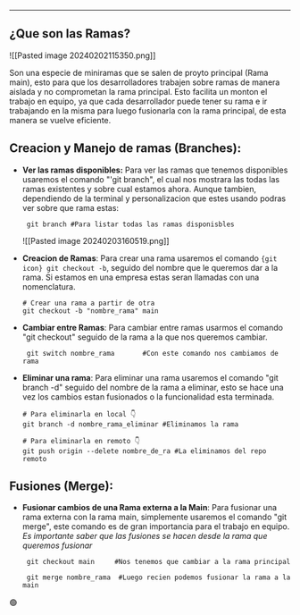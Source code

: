 
---
## ¿Que son las Ramas?

![[Pasted image 20240202115350.png]]

Son una especie de miniramas que se salen de proyto principal (Rama main), esto para que los desarrolladores trabajen sobre ramas de manera aislada y no comprometan la rama principal. Esto facilita un monton el trabajo en equipo, ya que cada desarrollador puede tener su rama e ir trabajando en la misma para luego fusionarla con la rama principal, de esta manera se vuelve eficiente. 

## Creacion y Manejo de ramas (Branches):

- **Ver las ramas disponibles:**
	 Para ver las ramas que tenemos disponibles usaremos el comando "'git branch", el cual nos mostrara las todas las ramas existentes y sobre cual estamos ahora. Aunque tambien, dependiendo de la terminal y personalizacion que estes usando podras ver sobre que rama estas: 
	```git
	 git branch #Para listar todas las ramas disponisbles
	```
	
	 
	![[Pasted image 20240203160519.png]]
	
- **Creacion de Ramas**:
	 Para crear una rama usaremos el comando `{git icon} git checkout -b`, seguido del nombre que le queremos dar a la rama. Si estamos en una empresa estas seran llamadas con una nomenclatura.
	```git 
	# Crear una rama a partir de otra
    git checkout -b "nombre_rama" main
	```

- **Cambiar entre Ramas**:
	 Para cambiar entre ramas usarmos el comando "git checkout" seguido de la rama a la que nos queremos cambiar.
	```git
	 git switch nombre_rama       #Con este comando nos cambiamos de rama
	```

- **Eliminar una rama**: 
	 Para eliminar una rama usaremos el comando "git branch -d" seguido del nombre de la rama a eliminar, esto se hace una vez los cambios estan fusionados o la funcionalidad esta terminada.  
	```git
	# Para eliminarla en local 👇
	git branch -d nombre_rama_eliminar #Eliminamos la rama

	# Para eliminarla en remoto 👇
	git push origin --delete nombre_de_ra #La eliminamos del repo remoto
	```

## Fusiones (Merge):

- **Fusionar cambios de una Rama externa a la Main**:
	 Para fusionar una rama externa con la rama main, simplemente usaremos el comando "git merge", este comando es de gran importancia para el trabajo en equipo.  
	 *Es importante saber que las fusiones se hacen desde la rama que queremos fusionar*
	```git
	 git checkout main     #Nos tenemos que cambiar a la rama principal

	 git merge nombre_rama  #Luego recien podemos fusionar la rama a la main
	```

🟢